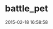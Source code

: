 ---
layout: post
title:  "battle_pet"
repo:   "hegwin/battle_pet"
date:   2015-02-18 16:58:58
gemurl: https://github.com/hegwin/battle_pet
---